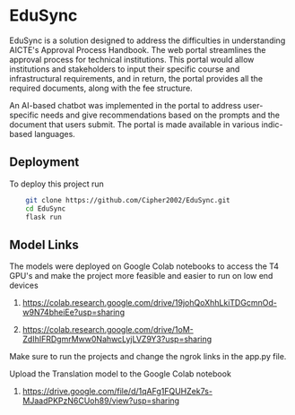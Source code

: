 
# EduSync

EduSync is a solution designed to address the difficulties in understanding AICTE's Approval Process Handbook. The web portal streamlines the approval process for technical institutions. This portal would allow institutions and stakeholders to input their specific course and infrastructural requirements, and in return, the portal provides all the required documents, along with the fee structure.

An AI-based chatbot was implemented in the portal to address user-specific needs and give recommendations based on the prompts and the document that users submit. The portal is made available in various indic-based languages.
## Deployment

To deploy this project run

```bash
    git clone https://github.com/Cipher2002/EduSync.git
    cd EduSync
    flask run 
```


## Model Links

The models were deployed on Google Colab notebooks to access the T4 GPU's and make the project more feasible and easier to run on low end devices

1. https://colab.research.google.com/drive/19johQoXhhLkiTDGcmnOd-w9N74bheiEe?usp=sharing

2. https://colab.research.google.com/drive/1oM-ZdIhIFRDgmrMww0NahwcLyjLVZ9Y3?usp=sharing

Make sure to run the projects and change the ngrok links in the app.py file.

Upload the Translation model to the Google Colab notebook 

1. https://drive.google.com/file/d/1qAFg1FQUHZek7s-MJaadPKPzN6CUoh89/view?usp=sharing
